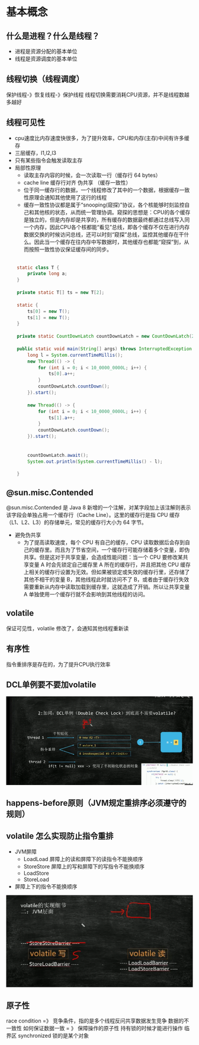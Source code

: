# 基本概念

## 什么是进程？什么是线程？
+ 进程是资源分配的基本单位
+ 线程是资源调度的基本单位

## 线程切换（线程调度）
保护线程-》恢复线程-》保护线程
线程切换需要消耗CPU资源，并不是线程数越多越好

## 线程可见性
+ cpu速度比内存速度快很多，为了提升效率，CPU和内存(主存)中间有许多缓存
+ 三层缓存，l1,l2,l3
+ 只有某些指令会触发读取主存
+ 局部性原理
    + 读取主存内容的时候，会一次读取一行（缓存行 64  bytes）
    + cache line 缓存行对齐 伪共享 （缓存一致性）
    + 位于同一缓存行的数据，一个线程修改了其中的一个数据，根据缓存一致性原理会通知其他使用了这行的线程
    + 缓存一致性协议都是属于“snooping(窥探)”协议，各个核能够时刻监控自己和其他核的状态，从而统一管理协调。窥探的思想是：CPU的各个缓存是独立的，但是内存却是共享的，所有缓存的数据最终都通过总线写入同一个内存，因此CPU各个核都能“看见”总线，即各个缓存不仅在进行内存数据交换的时候访问总线，还可以时刻“窥探”总线，监控其他缓存在干什么。因此当一个缓存在往内存中写数据时，其他缓存也都能“窥探”到，从而按照一致性协议保证缓存间的同步。
```java

    static class T {
        private long a;
    }

    private static T[] ts = new T[2];

    static {
        ts[0] = new T();
        ts[1] = new T();
    }

    private static CountDownLatch countDownLatch = new CountDownLatch(2);

    public static void main(String[] args) throws InterruptedException {
        long l = System.currentTimeMillis();
        new Thread(() -> {
            for (int i = 0; i < 10_0000_0000L; i++) {
                ts[0].a++;
            }
            countDownLatch.countDown();
        }).start();

        new Thread(() -> {
            for (int i = 0; i < 10_0000_0000L; i++) {
                ts[1].a++;
            }
            countDownLatch.countDown();
        }).start();


        countDownLatch.await();
        System.out.println(System.currentTimeMillis() - l);

    }
```

## @sun.misc.Contended
@sun.misc.Contended 是 Java 8 新增的一个注解，对某字段加上该注解则表示该字段会单独占用一个缓存行（Cache Line）。这里的缓存行是指 CPU 缓存（L1、L2、L3）的存储单元，常见的缓存行大小为 64 字节。

+ 避免伪共享
    + 为了提高读取速度，每个 CPU 有自己的缓存，CPU 读取数据后会存到自己的缓存里。而且为了节省空间，一个缓存行可能存储着多个变量，即伪共享。但是这对于共享变量，会造成性能问题：当一个 CPU 要修改某共享变量 A 时会先锁定自己缓存里 A 所在的缓存行，并且把其他 CPU 缓存上相关的缓存行设置为无效。但如果被锁定或失效的缓存行里，还存储了其他不相干的变量 B，其他线程此时就访问不了 B，或者由于缓存行失效需要重新从内存中读取加载到缓存里，这就造成了开销。所以让共享变量 A 单独使用一个缓存行就不会影响到其他线程的访问。


## volatile
保证可见性，volatile 修改了，会通知其他线程重新读


## 有序性
指令重排序是存在的，为了提升CPU执行效率

## DCL单例要不要加volatile

![](../../images/DCL.png)

## happens-before原则（JVM规定重排序必须遵守的规则）




## volatile 怎么实现防止指令重排
+ JVM屏障
    + LoadLoad 屏障上的读和屏障下的读指令不能换顺序
    + StoreStore 屏障上的写和屏障下的写指令不能换顺序
    + LoadStore
    + StoreLoad
+ 屏障上下的指令不能换顺序

![../../images/volatile屏障.png](../../images/volatile屏障.png)


## 原子性
race condition =》 竞争条件，指的是多个线程反问共享数据发生竞争
数据的不一致性
如何保证数据一致 = 》 保障操作的原子性
持有锁的时候才能进行操作
临界区
synchronized 锁的是某个对象